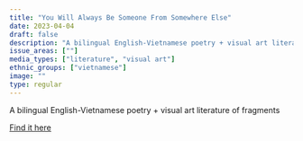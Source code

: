 ```yaml
---
title: "You Will Always Be Someone From Somewhere Else"
date: 2023-04-04
draft: false
description: "A bilingual English-Vietnamese poetry + visual art literature of fragments"
issue_areas: [""]
media_types: ["literature", "visual art"]
ethnic_groups: ["vietnamese"]
image: ""
type: regular
---
```


A bilingual English-Vietnamese poetry + visual art literature of fragments

[Find it here](https://www.daostrom.com/you-will-always-be-someone-from-somewhere-else)

